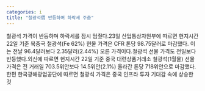 ```yaml
---
categories: i
title: "철광석價 반등하며 하락세 주춤"
---
```

철광석 가격이 반등하며 하락세를 잠시 멈췄다.23일 산업통상자원부에 따르면 현지시간 22일 기준 북중국 철광석(Fe 62%) 현물 가격은 CFR 톤당 98.75달러로 마감했다. 이는 전날 96.4달러보다 2.35달러(2.44%) 오른 가격이다.철광석 선물 가격도 전일보다 반등했다.외신에 따르면 현지시간 22일 기준 중국 대련상품거래소 철광석(1월물) 선물 가격은 전 거래일 703.5위안보다 14.5위안(2.1%) 올라간 톤당 718위안으로 마감했다.한편 한국광해광업공단에 따르면 철광석 가격은 중국 인프라 투자 기대감 속에 상승한 것